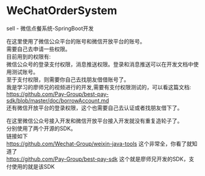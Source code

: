 # WeChatOrderSystem  
sell - 微信点餐系统-SpringBoot开发   

在这里使用了微信公众平台的账号和微信开放平台的账号。  
需要自己去申请一些权限。  
目前用到的权限有:  
微信公众号的登录支付权限，消息推送权限。登录和消息推送可以在开发文档中使用测试账号。  
至于支付权限，则需要你自己去找朋友借借账号了。  
我是学习的廖师兄的视频进行的开发,需要有支付权限测试的，可以看这篇文档:  
https://github.com/Pay-Group/best-pay-sdk/blob/master/doc/borrowAccount.md  
还有微信开放平台的登录权限，这个也需要自己去认证或者找朋友借下了。  

在这里微信公众号接入开发和微信开放平台接入开发就没有重复造轮子了。    
分别使用了两个开源的SDK。  
链接如下  
https://github.com/Wechat-Group/weixin-java-tools 这个非常全，你看了就知道了  
https://github.com/Pay-Group/best-pay-sdk 这个就是廖师兄开发的SDK，支付使用的就是该SDK  